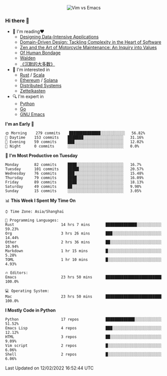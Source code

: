 <p align="center">
    <img src="https://gist.githubusercontent.com/coldnight/e696baffb094e71c96cb302118878eae/raw/40ea5053a6f66cc65f90f437e4173497da225958/banner.gif" alt="Vim vs Emacs" />
</p>

### Hi there 👋

- 📖 I'm reading❤️
    + [Designing Data-Intensive Applications](https://www.oreilly.com/library/view/designing-data-intensive-applications/9781491903063/)
    + [Domain-Driven Design: Tackling Complexity in the Heart of Software](https://www.dddcommunity.org/book/evans_2003/)
    + [Zen and the Art of Motorcycle Maintenance: An Inquiry into Values](https://en.wikipedia.org/wiki/Zen_and_the_Art_of_Motorcycle_Maintenance)
    + [Of Human Bondage](https://en.wikipedia.org/wiki/Of_Human_Bondage)
    + [Walden](https://en.wikipedia.org/wiki/Walden)
    + [《沉默的大多数》](https://en.wikipedia.org/wiki/Silent_majority)
- 🌱 I'm interested in
    + [Rust](https://www.rust-lang.org/) / [Scala](https://www.scala-lang.org/)
    + [Ethereum](https://ethereum.org/en/) / [Solana](https://solana.com/)
	+ [Distributed Systems](https://www.linuxzen.com/notes/topics/20200320174417_%E5%88%86%E5%B8%83%E5%BC%8F/)
	+ [Zettelkasten](https://www.linuxzen.com/notes/notes/20220120080920-slip_box/)
- 🔍 I'm expert in
    + [Python](https://www.python.org/)
    + [Go](https://go.dev/)
    + [GNU Emacs](https://www.gnu.org/software/emacs/)

<!--START_SECTION:waka-->
**I'm an Early 🐤** 

```text
🌞 Morning    279 commits    ██████████████░░░░░░░░░░░   56.82% 
🌆 Daytime    153 commits    ███████░░░░░░░░░░░░░░░░░░   31.16% 
🌃 Evening    59 commits     ███░░░░░░░░░░░░░░░░░░░░░░   12.02% 
🌙 Night      0 commits      ░░░░░░░░░░░░░░░░░░░░░░░░░   0.0%

```
📅 **I'm Most Productive on Tuesday** 

```text
Monday       82 commits     ████░░░░░░░░░░░░░░░░░░░░░   16.7% 
Tuesday      101 commits    █████░░░░░░░░░░░░░░░░░░░░   20.57% 
Wednesday    76 commits     ███░░░░░░░░░░░░░░░░░░░░░░   15.48% 
Thursday     79 commits     ████░░░░░░░░░░░░░░░░░░░░░   16.09% 
Friday       89 commits     ████░░░░░░░░░░░░░░░░░░░░░   18.13% 
Saturday     49 commits     ██░░░░░░░░░░░░░░░░░░░░░░░   9.98% 
Sunday       15 commits     ░░░░░░░░░░░░░░░░░░░░░░░░░   3.05%

```


📊 **This Week I Spent My Time On** 

```text
⌚︎ Time Zone: Asia/Shanghai

💬 Programming Languages: 
Rust                     14 hrs 7 mins       ██████████████░░░░░░░░░░░   59.23% 
Org                      3 hrs 26 mins       ███░░░░░░░░░░░░░░░░░░░░░░   14.44% 
Other                    2 hrs 36 mins       ██░░░░░░░░░░░░░░░░░░░░░░░   10.94% 
Markdown                 1 hr 15 mins        █░░░░░░░░░░░░░░░░░░░░░░░░   5.28% 
TOML                     1 hr 10 mins        █░░░░░░░░░░░░░░░░░░░░░░░░   4.93%

🔥 Editors: 
Emacs                    23 hrs 50 mins      █████████████████████████   100.0%

💻 Operating System: 
Mac                      23 hrs 50 mins      █████████████████████████   100.0%

```

**I Mostly Code in Python** 

```text
Python                   17 repos            █████████████░░░░░░░░░░░░   51.52% 
Emacs Lisp               4 repos             ███░░░░░░░░░░░░░░░░░░░░░░   12.12% 
HTML                     3 repos             ██░░░░░░░░░░░░░░░░░░░░░░░   9.09% 
Vim script               2 repos             █░░░░░░░░░░░░░░░░░░░░░░░░   6.06% 
Shell                    2 repos             █░░░░░░░░░░░░░░░░░░░░░░░░   6.06%

```



 Last Updated on 12/02/2022 16:52:44 UTC
<!--END_SECTION:waka-->
